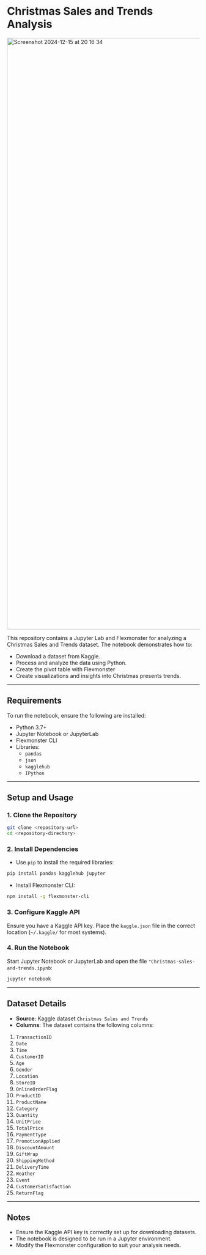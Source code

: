 # Christmas Sales and Trends Analysis
<img width="1548" alt="Screenshot 2024-12-15 at 20 16 34" src="https://github.com/user-attachments/assets/1f4dc19c-73c4-42d0-8816-79fbe7579d5a" />

This repository contains a Jupyter Lab and Flexmonster for analyzing a Christmas Sales and Trends dataset. The notebook demonstrates how to:

- Download a dataset from Kaggle.
- Process and analyze the data using Python.
- Create the pivot table with Flexmonster
- Create visualizations and insights into Christmas presents trends.

---

## Requirements

To run the notebook, ensure the following are installed:

- Python 3.7+
- Jupyter Notebook or JupyterLab
- Flexmonster CLI
- Libraries:
  - `pandas`
  - `json`
  - `kagglehub`
  - `IPython`

---

## Setup and Usage

### 1. Clone the Repository

```bash
git clone <repository-url>
cd <repository-directory>
```

### 2. Install Dependencies

- Use `pip` to install the required libraries:

```bash
pip install pandas kagglehub jupyter
```

- Install Flexmonster CLI:
```bash
npm install -g flexmonster-cli
```
### 3. Configure Kaggle API

Ensure you have a Kaggle API key. Place the `kaggle.json` file in the correct location (`~/.kaggle/` for most systems).

### 4. Run the Notebook

Start Jupyter Notebook or JupyterLab and open the file `"Christmas-sales-and-trends.ipynb`:

```bash
jupyter notebook
```

---

## Dataset Details

- **Source**: Kaggle dataset `Christmas Sales and Trends`
- **Columns**:
The dataset contains the following columns:

1. `TransactionID`
2. `Date`
3. `Time`
4. `CustomerID`
5. `Age`
6. `Gender`
7. `Location`
8. `StoreID`
9. `OnlineOrderFlag`
10. `ProductID`
11. `ProductName`
12. `Category`
13. `Quantity`
14. `UnitPrice`
15. `TotalPrice`
16. `PaymentType`
17. `PromotionApplied`
18. `DiscountAmount`
19. `GiftWrap`
20. `ShippingMethod`
21. `DeliveryTime`
22. `Weather`
23. `Event`
24. `CustomerSatisfaction`
25. `ReturnFlag`

---

## Notes

- Ensure the Kaggle API key is correctly set up for downloading datasets.
- The notebook is designed to be run in a Jupyter environment.
- Modify the Flexmonster configuration to suit your analysis needs.



